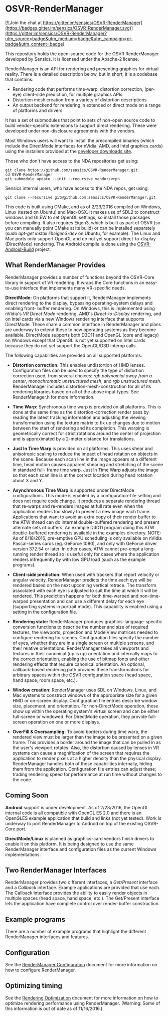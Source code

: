 # OSVR-RenderManager

[![Join the chat at https://gitter.im/sensics/OSVR-RenderManager](https://badges.gitter.im/sensics/OSVR-RenderManager.svg)](https://gitter.im/sensics/OSVR-RenderManager?utm_source=badge&utm_medium=badge&utm_campaign=pr-badge&utm_content=badge)

This repository holds the open-source code for the OSVR RenderManager developed by
Sensics.  It is licensed under the Apache-2 license.  

RenderManager is an API for rendering and presenting graphics for virtual reality. There is a detailed description below, but in short, it is a codebase that contains:
- Rendering code that performs time-warp, distortion correction, (per-eye) client-side prediction, for multiple graphics APIs
- Distortion mesh creation from a variety of distortion descriptions
- An output backend for rendering in extended or direct mode on a range of platforms and drivers

It has a set of submodules that point to sets of non-open source code to build
vendor-specific extensions to support direct rendering.  These were developed
under non-disclosure agreements with the vendors.

Most Windows users will want to install the precompiled binaries (which include
the DirectMode interfaces for nVidia, AMD, and Intel graphics cards) using the
installers provided at the [developer downloads site](http://osvr.github.io/using/).

Those who don't have access to the NDA repositories get using:

```
git clone https://github.com/sensics/OSVR-RenderManager.git
cd OSVR-RenderManager
git submodule update --init --recursive vendor/vrpn
```

Sensics internal users, who have access to the NDA repos, get using:

```
git clone --recursive git@github.com:sensics/OSVR-RenderManager.git
```

This code is built using CMake, and as of 2/23/2016 compiled on Windows, Linux
(tested on Ubuntu) and Mac-OSX.  It makes use of SDL2 to construct windows and
GLEW to set OpenGL settings, so install those packages before compiling.  It
also requires Eigen3, which is built as part of OSVR (so you can manually point
CMake at its build) or can be installed separately (*sudo apt-get install
libeigen3-dev* on Ubuntu, for example).  The Linux and Mac ports only support OpenGL and
do not yet support direct-to-display (DirectMode) rendering.  The Android compile
is done using the [OSVR-Android-Build](https://github.com/OSVR/OSVR-Android-Build)
project.

## What RenderManager Provides

RenderManager provides a number of functions beyond the OSVR-Core library in support
of VR rendering.  It wraps the Core functions in an easy-to-use interface that
implements many VR-specific needs.

**DirectMode:** On platforms that support it, RenderManager implements direct
rendering to the display, bypassing operating-system delays and enabling front-
buffer rendering.  On Windows, this is implemented using nVidia's *VR Direct
Mode* rendering, AMD's *Direct-to-Display* rendering, and on Intel cards via
a new Windows rendering interface that supports DirectMode.  These share a common
interface in RenderManager and plans are underway to extend these to new operating
systems as they become available.  DirectMode supports both D3D11 and OpenGL (core
and legacy) on Windows except that OpenGL is not yet supported on Intel cards
because they do not yet support the OpenGL/D3D interop calls.

The following capabilities are provided on all supported platforms:

* **Distortion correction:** This enables undistortion of HMD lenses.
Configuration files can be used to specify the type of
distortion correction used, from several choices: *rgb polynomial away from a center*,
*monochromatic unstructured mesh*, and *rgb unstructured mesh*.  RenderManager
includes distortion-mesh-construction for all of its rendering libraries based on
all of the above input types.  See RenderManager.h for more information.

* **Time Warp:** Synchronous time warp is provided on all platforms.  This is done
at the same time as the distortion-correction render pass by reading the latest
tracking information and adjusting the viewing transformation using the texture
matrix to fix up changes due to motion between the start of rendering and its
completion.  This warping is geometrically correct for strict rotations around
the center of projection and is approximated by a 2-meter distance for translations.

* **Just In Time Warp** is provided on all platforms.  This uses shear and
anisotropic scaling to reduce the impact of head rotation on objects in the
scene.  Because each scan line in the image appears at a different time, head
motion causes apparent shearing and stretching of the scene in standard full-
frame time warp.  Just In Time Warp adjusts the image so that each scan line
is at the correct location during head rotation about X and Y.

* **Asynchronous Time Warp** is supported under DirectMode configurations.  This
mode is enabled by a configuration-file setting and does not require code change.
It produces a separate rendering thread that re-warps and re-renders images at
full rate even when the application renders too slowly to present a new image each frame.
Applications that want to avoid an extra copy of their render buffer to the
ATW thread can do internal double-buffered rendering and present alternate sets
of buffers.  An example D3D11 program doing this ATW double-buffered rendering
is available in the examples directory.  NOTE: As of 8/18/2016, pre-emptive GPU
scheduling is only available on nVidia Pascal-series cards (eg. GeForce 1080), and
only with GeForce driver version 372.54 or later.  In other cases, ATW cannot
pre-empt a long-running render thread so is useful only for cases where the
application renders infrequently by with low GPU load (such as the example programs).

* **Client-side prediction:** When used with trackers that report velocity or
angular velocity, RenderManager predicts the time each eye will be rendered based
on the next upcoming vertical retrace.  The transform associated with each eye
is adjusted to suit the time at which it will be rendered.  This prediction
happens for both time-warped and non-time-warped presentation and can use a
different delay for each eye (supporting systems in portrait mode).  This
capability is enabled using a setting in the configuration file.

* **Rendering state:** RenderManager produces graphics-language-specific conversion
functions to describe the number and size of required textures, the viewports,
projection and ModelView matrices needed to configure rendering for scenes.
Configuration files specify the number of eyes, whether they are in a single screen
or multiple screens, and their relative orientations.  RenderManager takes all
viewports and textures in their canonical (up is up) orientation and internally
maps to the correct orientation, enabling the use of bitmap fonts and other
rendering effects that require canonical orientation.  An optional, callback-based
rendering path provides these transformations for arbitrary spaces within the
OSVR configuration space (head space, hand space, room space, etc.).

* **Window creation:** RenderManager uses SDL on Windows, Linux, and Mac systems
to construct windows of the appropriate size for a given HMD or on-screen display.
Configuration file entries describe window size, placement, and orientation.  For
non-DirectMode operation, these show up within the operating system's virtual screen and can
be either full-screen or windowed.  For DirectMode operation, they provide full-
screen operation on one or more displays.

* **OverFill & Oversampling:** To avoid borders during time warp, the rendered view must
be larger than the image to be presented on a given frame.  This provides a border
around the image that can be pulled in as the user's viewport rotates.  Also, the
distortion caused by lenses in VR systems can cause a magnification of the screen
that requires the application to render pixels at a higher density than the physical
display.  RenderManager handles both of these capabilities internally, hiding them
from the application.  Configuration file entries can adjust these; trading rendering
speed for performance at run time without changes to the code.

## Coming Soon

**Android** support is under development.  As of 2/23/2016, the OpenGL internal
code is all compatible with OpenGL ES 2.0 and there is an OpenGLES example
application that build and links (not yet tested).  Work is underway to port RenderManager
to Android on top of the existing OSVR-Core port.

**DirectMode/Linux** is planned as graphics-card vendors finish drivers
to enable it on this platform.  It is being designed to use the same RenderManager
interface and configuration files as the current Windows implementations.

## Two RenderManager Interfaces

RenderManager provides two different interfaces, a *Get/Present* interface and a
*Callback* interface.  Example applications are provided that use each.  The
Callback interface provides the ability to easily render objects in multiple
spaces (head space, hand space, etc.).  The Get/Present interface lets the
application have complete control over render-buffer construction.

## Example programs

There are a number of example programs that highlight the different RenderManager
interfaces and features.

## Configuration

See the [RenderManager Configuration](./doc/renderManagerConfig.md) document for more information on how to configure RenderManager.

## Optimizing timing

See the [Rendering Optimization](./doc/renderingOptimization.md) document for more information on how to optimize rendering performance using RenderManager.  (Warning: Some of this information is out of date as of 11/16/2016.)


